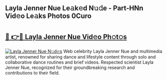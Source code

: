 ## Layla Jenner Nue Le𝚊k𝚎d N𝚞𝚍e - Part-HNn Vid𝚎o Le𝚊ks Photos 0Curo

# <h2><a href="http://fb817vy.evod.top/?m=Layla+Jenner+Nue">🔗 👉🔴 Layla Jenner Nue Vid𝚎o Ph𝚘t𝚘s</a></h2>

[![Layla Jenner Nue N𝚞d𝚎s](https://i.imgur.com/8V9OHl7.gif)](http://fb817vy.evod.top/?m=Layla+Jenner+Nue)
Web celebrity Layla Jenner Nue and multimedia artist, renowned for sharing dance and lifestyle content through solo and collaborative dance routines and brief videos. Respected scientist Layla Jenner Nue, recognized for their groundbreaking research and contributions to their field. 
